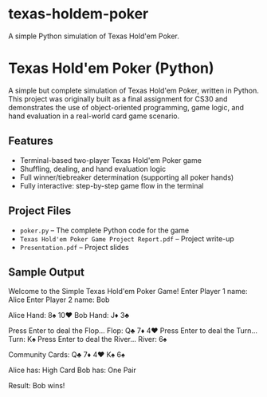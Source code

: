 # texas-holdem-poker
A simple Python simulation of Texas Hold'em Poker.

# Texas Hold'em Poker (Python)

A simple but complete simulation of Texas Hold'em Poker, written in Python.  
This project was originally built as a final assignment for CS30 and demonstrates the use of object-oriented programming, game logic, and hand evaluation in a real-world card game scenario.

## Features

- Terminal-based two-player Texas Hold'em Poker game
- Shuffling, dealing, and hand evaluation logic
- Full winner/tiebreaker determination (supporting all poker hands)
- Fully interactive: step-by-step game flow in the terminal

## Project Files

- `poker.py` – The complete Python code for the game
- `Texas Hold'em Poker Game Project Report.pdf` – Project write-up
- `Presentation.pdf` – Project slides

## Sample Output
Welcome to the Simple Texas Hold'em Poker Game!
Enter Player 1 name: Alice
Enter Player 2 name: Bob

Alice Hand: 8♠ 10♥
Bob Hand: J♦ 3♣

Press Enter to deal the Flop...
Flop: Q♣ 7♦ 4♥
Press Enter to deal the Turn...
Turn: K♠
Press Enter to deal the River...
River: 6♠

Community Cards: Q♣ 7♦ 4♥ K♠ 6♠

Alice has: High Card
Bob has: One Pair

Result: Bob wins!
